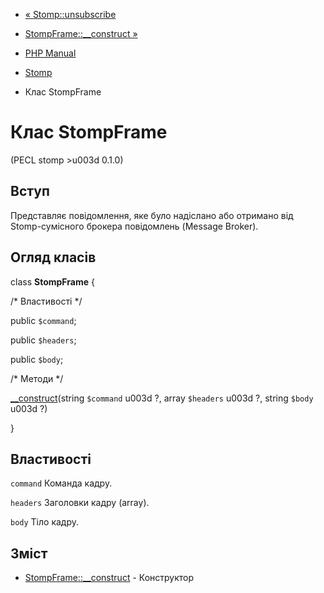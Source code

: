 - [« Stomp::unsubscribe](stomp.unsubscribe.md)
- [StompFrame::\_\_construct »](stompframe.construct.md)

- [PHP Manual](index.md)
- [Stomp](book.stomp.md)
- Клас StompFrame

# Клас StompFrame

(PECL stomp \>u003d 0.1.0)

## Вступ

Представляє повідомлення, яке було надіслано або отримано від
Stomp-сумісного брокера повідомлень (Message Broker).

## Огляд класів

class **StompFrame** {

/\* Властивості \*/

public `$command`;

public `$headers`;

public `$body`;

/\* Методи \*/

[\_\_construct](stompframe.construct.md)(string `$command` u003d ?, array
`$headers` u003d ?, string `$body` u003d ?)

}

## Властивості

`command`
Команда кадру.

`headers`
Заголовки кадру (array).

`body`
Тіло кадру.

## Зміст

- [StompFrame::\_\_construct](stompframe.construct.md) - Конструктор
